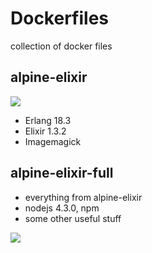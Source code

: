 # Dockerfiles
collection of docker files

## alpine-elixir

[![](https://images.microbadger.com/badges/image/thousandsofthem/alpine-elixir.svg)](https://microbadger.com/images/thousandsofthem/alpine-elixir "Get your own image badge on microbadger.com")

* Erlang 18.3
* Elixir 1.3.2
* Imagemagick

## alpine-elixir-full

* everything from alpine-elixir
* nodejs 4.3.0, npm
* some other useful stuff

[![](https://images.microbadger.com/badges/image/thousandsofthem/alpine-elixir-full.svg)](https://microbadger.com/images/thousandsofthem/alpine-elixir-full "Get your own image badge on microbadger.com")


